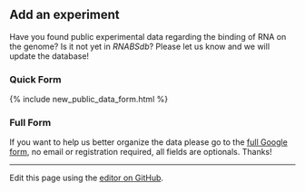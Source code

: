 <!-- For more details see [Basic writing and formatting syntax](https://docs.github.com/en/github/writing-on-github/getting-started-with-writing-and-formatting-on-github/basic-writing-and-formatting-syntax). 

### Jekyll Themes

Your Pages site will use the layout and styles from the Jekyll theme you have selected in your [repository settings](https://github.com/molinerisLab/RNABSdb/settings/pages). The name of this theme is saved in the Jekyll `_config.yml` configuration file.

### Support or Contact

Having trouble with Pages? Check out our [documentation](https://docs.github.com/categories/github-pages-basics/) or [contact support](https://support.github.com/contact) and we’ll help you sort it out.

-->

## Add an experiment
Have you found public experimental data regarding the binding of RNA on the genome? Is it not yet in *RNABSdb*? Please let us know and we will update the database!

### Quick Form 

{% include new_public_data_form.html %}

### Full Form

If you want to help us better organize the data please go to the [full Google form](https://docs.google.com/forms/d/e/1FAIpQLSdKV6HKGrhoiFCRUoUkID0PG_gKEpH_VOkvyUsBLRBpXj2u_g/viewform?usp=sf_link), no email or registration required, all fields are optionals. Thanks!


------------
Edit this page using the [editor on GitHub](https://github.com/molinerisLab/RNABSdb/edit/gh-pages/index.md).
